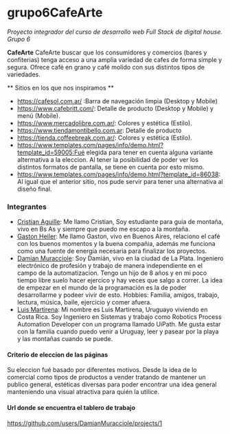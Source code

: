 # grupo6CafeArte
*Proyecto integrador del curso de desarrollo web Full Stack de digital house. Grupo 6*

**CafeArte**
CafeArte buscar que los consumidores y comercios (bares y confiterias) tenga acceso a una amplia variedad de cafes de forma simple y segura. Ofrece café en grano y café molido con sus distintos tipos de variedades. 

** Sitios en los que nos inspiramos **
+ https://cafesol.com.ar/ :Barra de navegación limpia (Desktop y Mobile) 
+ https://www.cafebritt.com/: Detalle de producto (Desktop y Mobile) y menú (Mobile).
+ https://www.mercadolibre.com.ar/: Colores y estética (Estilo).
+ https://www.tiendamontibello.com.ar: Detalle de producto
+ https://tienda.coffeebreak.com.ar/: Colores y estética (Estilo).
+ https://www.templates.com/pages/info/demo.html?template_id=59005:Fué elegida para tener en cuenta alguna variante altermativa a la eleccion. Al tener la posibilidad de poder ver los distintos formatos de pantalla, se tiene en cuenta por esto mismo.
+ https://www.templates.com/pages/info/demo.html?template_id=86038: Al igual que el anterior sitio, nos pude servir para tener una alternativa al diseño final.


### Integrantes 
- [Cristian Aguille](https://github.com/caguille): Me llamo Cristian, Soy estudiante para guia de montaña, vivo en Bs As y siempre que puedo me escapo a la montaña.
- [Gaston Heiler](https://github.com/gastonh017): Me llamo Gaston, vivo en Buenos Aires, relaciono el café con los buenos momentos y la buena compañia, además me funciona como una fuente de energía necesaria para finalizar los proyectos.
- [Damian Muracciole](https://github.com/DamianMuracciole): Soy Damián, vivo en la ciudad de La Plata. Ingeniero electrónico de profesión y trabajo de manera independiente en el campo de la automatizacion. Tengo un hijo de 8 años y en mi poco tiempo libre suelo hacer ejercico y hay veces que salgo a correr. La idea de empezar en el mundo  de la programación es la de poder desarrollarme y podeer vivir de esto. Hobbies: Familia, amigos, trabajo, lectura, música, baile, ejercicio y comer afuera.
- [Luis Martirena](https://github.com/danubio71): Mi nombre es Luis Martirena, Uruguayo viviendo en Costa Rica. Soy Ingeniero en Sistemas y trabajo como Robotics Process Automation Developer con un programa llamado UiPath. Me gusta estar con la familia cuando puedo venir a Uruguay, leer y pasear por la playa y las montañas cuando se puede. 

#### Criterio de eleccion de las páginas
Su eleccion fué basado por diferentes motivos. Desde la idea de lo comercial como tipos de productos a vender tratando de mantener un publico general, estéticas diversas para poder encontrar una idea general manteniendo una visual atractiva para quién la utilice.



#### Url donde se encuentra el tablero de trabajo
https://github.com/users/DamianMuracciole/projects/1